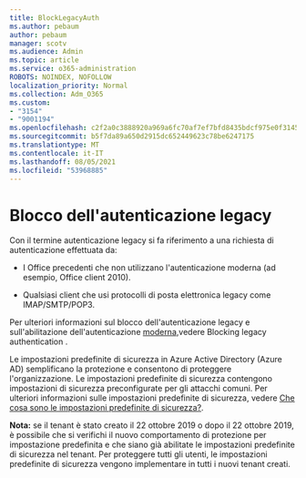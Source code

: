 ```yaml
---
title: BlockLegacyAuth
ms.author: pebaum
author: pebaum
manager: scotv
ms.audience: Admin
ms.topic: article
ms.service: o365-administration
ROBOTS: NOINDEX, NOFOLLOW
localization_priority: Normal
ms.collection: Adm_O365
ms.custom:
- "3154"
- "9001194"
ms.openlocfilehash: c2f2a0c3888920a969a6fc70af7ef7bfd8435bdcf975e0f31452b5da85e3a208
ms.sourcegitcommit: b5f7da89a650d2915dc652449623c78be6247175
ms.translationtype: MT
ms.contentlocale: it-IT
ms.lasthandoff: 08/05/2021
ms.locfileid: "53968885"
---
```

# <a name="blocking-legacy-authentication"></a>Blocco dell'autenticazione legacy

Con il termine autenticazione legacy si fa riferimento a una richiesta di autenticazione effettuata da:

- I Office precedenti che non utilizzano l'autenticazione moderna (ad esempio, Office client 2010).

- Qualsiasi client che usi protocolli di posta elettronica legacy come IMAP/SMTP/POP3.

Per ulteriori informazioni sul blocco dell'autenticazione legacy e sull'abilitazione dell'autenticazione [moderna,](https://docs.microsoft.com/azure/active-directory/conditional-access/concept-conditional-access-block-legacy-authentication)vedere Blocking legacy authentication .

Le impostazioni predefinite di sicurezza in Azure Active Directory (Azure AD) semplificano la protezione e consentono di proteggere l'organizzazione. Le impostazioni predefinite di sicurezza contengono impostazioni di sicurezza preconfigurate per gli attacchi comuni.
Per ulteriori informazioni sulle impostazioni predefinite di sicurezza, vedere [Che cosa sono le impostazioni predefinite di sicurezza?](https://docs.microsoft.com/azure/active-directory/fundamentals/concept-fundamentals-security-defaults). 

**Nota:** se il tenant è stato creato il 22 ottobre 2019 o dopo il 22 ottobre 2019, è possibile che si verifichi il nuovo comportamento di protezione per impostazione predefinita e che siano già abilitate le impostazioni predefinite di sicurezza nel tenant.  Per proteggere tutti gli utenti, le impostazioni predefinite di sicurezza vengono implementare in tutti i nuovi tenant creati.
